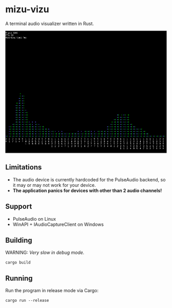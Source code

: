 # mizu-vizu

A terminal audio visualizer written in Rust.

![a screenshot of the application, a frequency spectrum visualizer](/screen.png)

## Limitations

* The audio device is currently hardcoded for the PulseAudio backend,
so it may or may not work for your device.
* **The application panics for devices with other than 2 audio channels!**

## Support

* PulseAudio on Linux
* WinAPI + IAudioCaptureClient on Windows

## Building

WARNING: *Very slow in debug mode.*

```shell
cargo build
```

## Running

Run the program in release mode via Cargo:

```shell
cargo run --release
```
